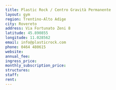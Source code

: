 ```yaml
---
title: Plastic Rock / Centro Gravità Permanente
layout: gym
region: Trentino-Alto Adige
city: Rovereto
address: Via Fortunato Zeni 8
latitude: 45.890855
longitude: 11.028562
email: info@plasticrock.com
phone: 0464 480615
website: 
annual_fee: 
ingress_price: 
monthly_subscription_price: 
structures: 
staff: 
rent: 
---
```


